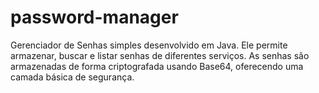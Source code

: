 # password-manager

Gerenciador de Senhas simples desenvolvido em Java. Ele permite armazenar, buscar e listar senhas de diferentes serviços. As senhas são armazenadas de forma criptografada usando Base64, oferecendo uma camada básica de segurança.
